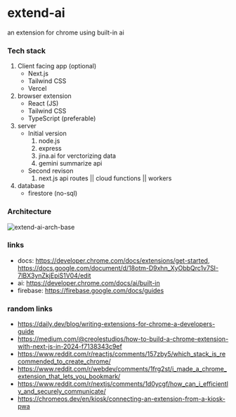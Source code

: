 # extend-ai
an extension for chrome using built-in ai

### Tech stack
1. Client facing app (optional)
	- Next.js
	- Tailwind CSS
	- Vercel
2. browser extension
	- React (JS)
	- Tailwind CSS
	- TypeScript (preferable)
3. server
   - Initial version
  		1. node.js
  		2. express
      3. jina.ai for verctorizing data
      4. gemini summarize api
    - Second revison
        1. next.js api routes || cloud functions || workers
5. database
	- firestore (no-sql)

### Architecture 

![extend-ai-arch-base](https://github.com/user-attachments/assets/e0c7ae70-6974-4794-9890-b74ad6ded8b1)


### links

- docs: https://developer.chrome.com/docs/extensions/get-started, https://docs.google.com/document/d/18otm-D9xhn_XyObbQrc1v7SI-7lBX3ynZkjEpiS1V04/edit
- ai: https://developer.chrome.com/docs/ai/built-in
- firebase: https://firebase.google.com/docs/guides

### random links
- https://daily.dev/blog/writing-extensions-for-chrome-a-developers-guide
- https://medium.com/@creolestudios/how-to-build-a-chrome-extension-with-next-js-in-2024-f7138343c9ef
- https://www.reddit.com/r/reactjs/comments/157zby5/which_stack_is_recommended_to_create_chrome/
- https://www.reddit.com/r/webdev/comments/1frg2st/i_made_a_chrome_extension_that_lets_you_bookmark/
- https://www.reddit.com/r/nextjs/comments/1d0ycgf/how_can_i_efficiently_and_securely_communicate/
- https://chromeos.dev/en/kiosk/connecting-an-extension-from-a-kiosk-pwa
